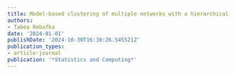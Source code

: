 ```yaml
---
title: Model-based clustering of multiple networks with a hierarchical algorithm
authors:
- Tabea Rebafka
date: '2024-01-01'
publishDate: '2024-10-30T16:30:26.545521Z'
publication_types:
- article-journal
publication: '*Statistics and Computing*'
---
```

